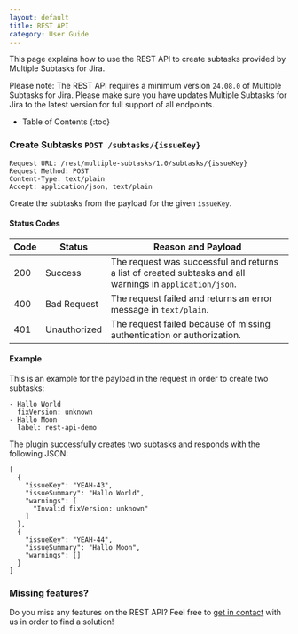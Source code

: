 ```yaml
---
layout: default
title: REST API
category: User Guide
---
```


This page explains how to use the REST API to create subtasks provided by Multiple Subtasks for Jira.

Please note:
The REST API requires a minimum version `24.08.0` of Multiple Subtasks for Jira.
Please make sure you have updates Multiple Subtasks for Jira to the latest version for full support of all endpoints.

* Table of Contents
{:toc}

### Create Subtasks `POST /subtasks/{issueKey}`

    Request URL: /rest/multiple-subtasks/1.0/subtasks/{issueKey}
    Request Method: POST
    Content-Type: text/plain
    Accept: application/json, text/plain

Create the subtasks from the payload for the given `issueKey`.

#### Status Codes

| Code | Status       | Reason and Payload                                                                                        |
|------|--------------|-----------------------------------------------------------------------------------------------------------|
| 200  | Success      | The request was successful and returns a list of created subtasks and all warnings in `application/json`. |
| 400  | Bad Request  | The request failed and returns an error message in `text/plain`.                                          |
| 401  | Unauthorized | The request failed because of missing authentication or authorization.                                    |

#### Example 

This is an example for the payload in the request in order to create two subtasks:

    - Hallo World
      fixVersion: unknown
    - Hallo Moon
      label: rest-api-demo

The plugin successfully creates two subtasks and responds with the following JSON:

    [
      {
        "issueKey": "YEAH-43",
        "issueSummary": "Hallo World",
        "warnings": [
          "Invalid fixVersion: unknown"
        ]
      },
      {
        "issueKey": "YEAH-44",
        "issueSummary": "Hallo Moon",
        "warnings": []
      }
    ]

### Missing features?

Do you miss any features on the REST API?
Feel free to [get in contact](/support) with us in order to find a solution!
